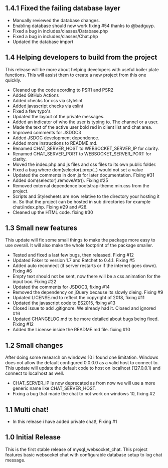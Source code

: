 ## 1.4.1 Fixed the failing database layer 

- Manually reviewed the database changes.
- Enabling database should now work fixing #54 thanks to @badguyp.
- Fixed a bug in includes/classes/Database.php
- Fixed a bug in includes/classes/Chat.php
- Updated the database import 

## 1.4 Helping developers to build from the project

This release will be more about helping developers with useful boiler plate functions. This will assist them
to create a new project from this one quickly.

 - Cleaned up the code acording to PSR1 and PSR2
 - Added GitHub Actions
 - Added checks for css via stylelint
 - Added javascript checks via eslint
 - Fixed a few typo's
 - Updated the layout of the private messages.
 - Added an indicator of who the user is typing to. The channel or a user.
 - Made the text of the active user bold red in client list and chat area.
 - Improved comments for JSDOC3
 - Added JSDOC development dependence.
 - Added more instructions to README.md.
 - Renamed CHAT_SERVER_HOST to WEBSOCKET_SERVER_IP for clarity.
 - Renamed CHAT_SERVER_PORT to WEBSOCKET_SERVER_PORT for clarity.
 - Moved the index.php and js files and css files to its own public folder.
 - Fixed a bug where dom(selector).prop(..) would not set a value 
 - Updated the comments in dom.js for later documentation. Fixing #31
 - Added dom(selector).removeAttr(). Fixing #25
 - Removed external dependence bootstrap-theme.min.css from the project.
 - Scripts and Stylesheets are now relative to the directory your hosting it in. So that the project can be hosted in sub directories for example chat/index.php. Fixing #29 and #28.
 - Cleaned up the HTML code. fixing #30


## 1.3 Small new features

This update will fix some small things to make the package more easy to use overall.
It will also make the whole footprint of the package smaller.

 - Tested and fixed a last few bugs, then released. Fixing #12
 - Updated Faker to version 1.7 and Ratchet to 0.4.1. Fixing #5
 - Added auto reconnect (if server restarts or if the internet goes down). Fixing #6
 - Empty text should not be sent, now there will be a css animation for the input box. Fixing #22
 - Updated the comments for JSDOC3, fixing #14
 - Removed the dependency on jQuery because its slowly dieing. Fixing #9
 - Updated LICENSE.md to reflect the copyright of 2018, fixing #11
 - Updated the javascript code to ES2015, fixing #13
 - Closed issue to add .gitignore. We already had it. Closed and ignored #16
 - Updated CHANGELOG.md to be more detailed about bugs being fixed. Fixing #12
 - Added the License inside the README.md file. fixing #10
  
 
## 1.2 Small changes

After doing some research on windows 10 i found one limitation. Windows does not allow the default configured 0.0.0.0 as a valid host to connect to. This update will update the default code to host on localhost (127.0.0.1) and connect to localhost as well.

- CHAT_SERVER_IP is now deprecated as from now we will use a more generic name like CHAT_SERVER_HOST.
- Fixing a bug that made the chat to not work on windows 10, fixing #2

## 1.1 Multi chat!

 - In this release i have added private chat!, Fixing #1

## 1.0 Initial Release
  
This is the first stable release of mysql_websocket_chat. This project features basic websocket chat with configurable database setup to log chat message.




